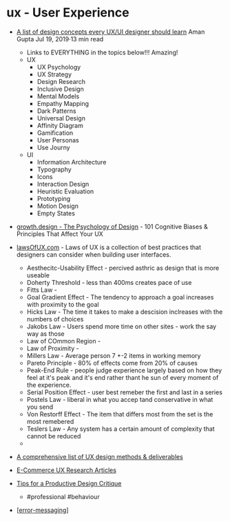 ux - User Experience
====================

* [A list of design concepts every UX/UI designer should learn](https://uxdesign.cc/a-list-of-design-concepts-every-ux-ui-designer-should-learn-7e2d8412b391) Aman Gupta Jul 19, 2019·13 min read
    * Links to EVERYTHING in the topics below!!! Amazing!
    * UX
        * UX Psychology
        * UX Strategy
        * Design Research
        * Inclusive Design
        * Mental Models
        * Empathy Mapping
        * Dark Patterns
        * Universal Design
        * Affinity Diagram
        * Gamification
        * User Personas
        * Use Journy
    * UI
        * Information Architecture
        * Typography
        * Icons
        * Interaction Design
        * Heuristic Evaluation
        * Prototyping
        * Motion Design
        * Empty States
* [growth.design - The Psychology of Design](https://growth.design/psychology/) - 101 Cognitive Biases & Principles That Affect Your UX
* [lawsOfUX.com](https://lawsofux.com/) - Laws of UX is a collection of best practices that designers can consider when building user interfaces.
    * Aesthecitc-Usability Effect - percived asthric as design that is more useable
    * Doherty Threshold - less than 400ms creates pace of use
    * Fitts Law - 
    * Goal Gradient Effect - The tendency to approach a goal increases with proximity to the goal
    * Hicks Law - The time it takes to make a descision inclreases with the numbers of choices
    * Jakobs Law - Users spend more time on other sites - work the say way as those
    * Law of COmmon Region - 
    * Law of Proximity -
    * Millers Law - Average person 7 +-2 items in working memory
    * Pareto Principle - 80% of effects come from 20% of causes
    * Peak-End Rule - people judge experience largely based on how they feel at it's peak and it's end rather thant he sun of every moment of the experience.
    * Serial Position Effect - user best remeber the first and last in a series
    * Postels Law - liberal in what you accep tand conservative in what you send
    * Von Restorff Effect - The item that differs most from the set is the most remebered
    * Teslers Law - Any system has a certain amount of complexity that cannot be reduced
    * 
* [A comprehensive list of UX design methods & deliverables](https://uxdesign.cc/a-comprehensive-list-of-ux-design-methods-deliverables-2021-2feb3e70e168)
* [E-Commerce UX Research Articles](https://baymard.com/blog)

* [Tips for a Productive Design Critique](https://www.toptal.com/designers/product-design/productive-design-critique-guide)
    * #professional #behaviour

* [[error-messaging]]

[//begin]: # "Autogenerated link references for markdown compatibility"
[error-messaging]: error-messaging.md "Error Messaging"
[//end]: # "Autogenerated link references"